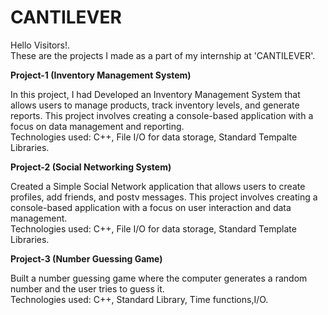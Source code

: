 # CANTILEVER
Hello Visitors!.<br>
These are the projects I made as a part of my internship at 'CANTILEVER'.<br>

<b>Project-1 (Inventory Management System)</b>
<p>In this project, I had Developed an Inventory Management System that allows users to manage products, track inventory levels, and generate reports. This project involves creating a console-based application with a focus on data management and reporting.<br>
Technologies used: C++, File I/O for data storage, Standard Tempalte Libraries.</p>

<b>Project-2 (Social Networking System)</b>
<p>Created a Simple Social Network application that allows users to create profiles, add friends, and postv messages. This project involves creating a console-based application with a focus on user interaction and data management.<br>
Technologies used: C++, File I/O for data storage, Standard Template Libraries.</p>

<b>Project-3 (Number Guessing Game)</b>
<p>Built a number guessing game where the computer generates a random number and the user tries to guess it.<br>
Technologies used: C++, Standard Library, Time functions,I/O.</p>
